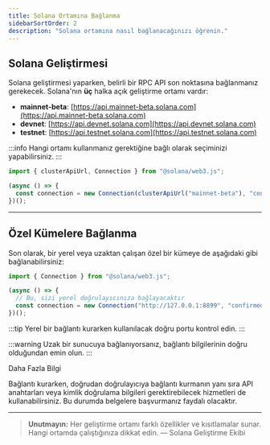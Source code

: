 ```yaml
---
title: Solana Ortamına Bağlanma
sidebarSortOrder: 2
description: "Solana ortamına nasıl bağlanacağınızı öğrenin."
---
```


## Solana Geliştirmesi

Solana geliştirmesi yaparken, belirli bir RPC API son noktasına bağlanmanız gerekecek. Solana'nın **üç** halka açık geliştirme ortamı vardır:

- **mainnet-beta**: [https://api.mainnet-beta.solana.com](https://api.mainnet-beta.solana.com)
- **devnet**: [https://api.devnet.solana.com](https://api.devnet.solana.com)
- **testnet**: [https://api.testnet.solana.com](https://api.testnet.solana.com)

:::info
Hangi ortamı kullanmanız gerektiğine bağlı olarak seçiminizi yapabilirsiniz.
:::

```typescript filename="connect-to-environment.ts"
import { clusterApiUrl, Connection } from "@solana/web3.js";

(async () => {
  const connection = new Connection(clusterApiUrl("mainnet-beta"), "confirmed");
})();
```

---

## Özel Kümelere Bağlanma

Son olarak, bir yerel veya uzaktan çalışan özel bir kümeye de aşağıdaki gibi bağlanabilirsiniz:

```ts
import { Connection } from "@solana/web3.js";

(async () => {
  // Bu, sizi yerel doğrulayıcınıza bağlayacaktır
  const connection = new Connection("http://127.0.0.1:8899", "confirmed");
})();
```

:::tip
Yerel bir bağlantı kurarken kullanılacak doğru portu kontrol edin.
:::

:::warning
Uzak bir sunucuya bağlanıyorsanız, bağlantı bilgilerinin doğru olduğundan emin olun.
:::


Daha Fazla Bilgi

Bağlantı kurarken, doğrudan doğrulayıcıya bağlantı kurmanın yanı sıra API anahtarları veya kimlik doğrulama bilgileri gerektirebilecek hizmetleri de kullanabilirsiniz. Bu durumda belgelere başvurmanız faydalı olacaktır.



---

> **Unutmayın:** Her geliştirme ortamı farklı özellikler ve kısıtlamalar sunar. Hangi ortamda çalıştığınıza dikkat edin. 
> — Solana Geliştirme Ekibi